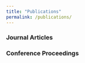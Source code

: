 ```yaml
---
title: "Publications"
permalink: /publications/
---
```



### Journal Articles


### Conference Proceedings